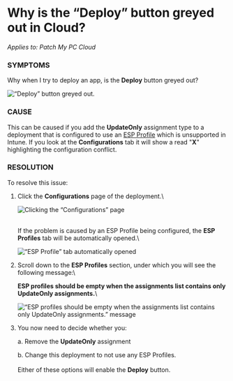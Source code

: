 # Why is the “Deploy” button greyed out in Cloud?

_Applies to: Patch My PC Cloud_

### SYMPTOMS

Why when I try to deploy an app, is the **Deploy** button greyed out?

![“Deploy” button greyed out.](/_images/image-%282342%29.png-"\"Deploy\"-button-greyed-out." "“Deploy” button greyed out.")

### CAUSE

This can be caused if you add the **UpdateOnly** assignment type to a deployment that is configured to use an [ESP Profile](../../cloud-deployments/deploying-an-app-using-cloud/cloud-configurations-deployment-tab/esp-profiles-deployments.md) which is unsupported in Intune. If you look at the **Configurations** tab it will show a read "**X**" highlighting the configuration conflict.

### RESOLUTION

To resolve this issue:

1.  Click the **Configurations** page of the deployment.\


    ![Clicking the “Configurations” page](/_images/image-%282375%29.png-"Clicking-the-\"Configurations\"-page" "Clicking the “Configurations” page")

    \
    If the problem is caused by an ESP Profile being configured, the **ESP Profiles** tab will be automatically opened.\


    ![“ESP Profile” tab automatically opened](/_images/image-%282344%29.png-"\"ESP-Profile\"-tab-automatically-opened" "“ESP Profile” tab automatically opened")


2.  Scroll down to the **ESP Profiles** section, under which you will see the following message:\


    **ESP profiles should be empty when the assignments list contains only UpdateOnly assignments.**\


    ![“ESP profiles should be empty when the assignments list contains only UpdateOnly assignments.” message](/_images/image-%282345%29.png-"\"ESP-profiles-should-be-empty-when-the-assignments-list-contains-only-UpdateOnly-assignments.\"-message" "“ESP profiles should be empty when the assignments list contains only UpdateOnly assignments.” message")


3.  You now need to decide whether you:

    a. Remove the **UpdateOnly** assignment

    b. Change this deployment to not use any ESP Profiles.\
    \
    Either of these options will enable the **Deploy** button.
